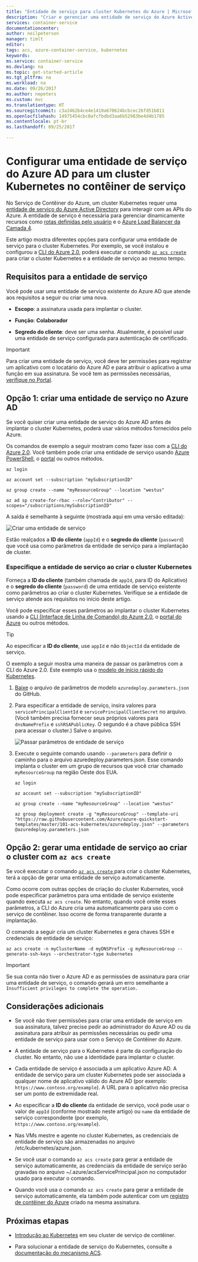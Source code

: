 ```yaml
---
title: "Entidade de serviço para cluster Kubernetes do Azure | Microsoft Docs"
description: "Criar e gerenciar uma entidade de serviço do Azure Active Directory para um cluster Kubernetes no Serviço de Contêiner do Azure"
services: container-service
documentationcenter: 
author: neilpeterson
manager: timlt
editor: 
tags: acs, azure-container-service, kubernetes
keywords: 
ms.service: container-service
ms.devlang: na
ms.topic: get-started-article
ms.tgt_pltfrm: na
ms.workload: na
ms.date: 09/26/2017
ms.author: nepeters
ms.custom: mvc
ms.translationtype: HT
ms.sourcegitcommit: c3a2462b4ce4e1410a670624bcbcec26fd51b811
ms.openlocfilehash: 14975454cbc0afcfbdbd3aa6b52983be4d4b1785
ms.contentlocale: pt-br
ms.lasthandoff: 09/25/2017

---
```


# <a name="set-up-an-azure-ad-service-principal-for-a-kubernetes-cluster-in-container-service"></a>Configurar uma entidade de serviço do Azure AD para um cluster Kubernetes no contêiner de serviço


No Serviço de Contêiner do Azure, um cluster Kubernetes requer uma [entidade de serviço do Azure Active Directory](../../active-directory/develop/active-directory-application-objects.md) para interagir com as APIs do Azure. A entidade de serviço é necessária para gerenciar dinamicamente recursos como [rotas definidas pelo usuário](../../virtual-network/virtual-networks-udr-overview.md) e o [Azure Load Balancer da Camada 4](../../load-balancer/load-balancer-overview.md).


Este artigo mostra diferentes opções para configurar uma entidade de serviço para o cluster Kubernetes. Por exemplo, se você instalou e configurou a [CLI do Azure 2.0](/cli/azure/install-az-cli2), poderá executar o comando [`az acs create`](/cli/azure/acs#create) para criar o cluster Kubernetes e a entidade de serviço ao mesmo tempo.


## <a name="requirements-for-the-service-principal"></a>Requisitos para a entidade de serviço

Você pode usar uma entidade de serviço existente do Azure AD que atende aos requisitos a seguir ou criar uma nova.

* **Escopo**: a assinatura usada para implantar o cluster.

* **Função**: **Colaborador**

* **Segredo do cliente**: deve ser uma senha. Atualmente, é possível usar uma entidade de serviço configurada para autenticação de certificado.

> [!IMPORTANT]
> Para criar uma entidade de serviço, você deve ter permissões para registrar um aplicativo com o locatário do Azure AD e para atribuir o aplicativo a uma função em sua assinatura. Se você tem as permissões necessárias, [verifique no Portal](../../azure-resource-manager/resource-group-create-service-principal-portal.md#required-permissions).
>

## <a name="option-1-create-a-service-principal-in-azure-ad"></a>Opção 1: criar uma entidade de serviço no Azure AD

Se você quiser criar uma entidade de serviço do Azure AD antes de implantar o cluster Kubernetes, poderá usar vários métodos fornecidos pelo Azure.

Os comandos de exemplo a seguir mostram como fazer isso com a [CLI do Azure 2.0](../../azure-resource-manager/resource-group-authenticate-service-principal-cli.md). Você também pode criar uma entidade de serviço usando [Azure PowerShell](../../azure-resource-manager/resource-group-authenticate-service-principal.md), o [portal](../../azure-resource-manager/resource-group-create-service-principal-portal.md) ou outros métodos.

```azurecli
az login

az account set --subscription "mySubscriptionID"

az group create --name "myResourceGroup" --location "westus"

az ad sp create-for-rbac --role="Contributor" --scopes="/subscriptions/mySubscriptionID"
```

A saída é semelhante à seguinte (mostrada aqui em uma versão editada):

![Criar uma entidade de serviço](./media/container-service-kubernetes-service-principal/service-principal-creds.png)

Estão realçados a **ID do cliente** (`appId`) e o **segredo do cliente** (`password`) que você usa como parâmetros da entidade de serviço para a implantação de cluster.


### <a name="specify-service-principal-when-creating-the-kubernetes-cluster"></a>Especifique a entidade de serviço ao criar o cluster Kubernetes

Forneça a **ID do cliente** (também chamada de `appId`, para ID do Aplicativo) e o **segredo do cliente** (`password`) de uma entidade de serviço existente como parâmetros ao criar o cluster Kubernetes. Verifique se a entidade de serviço atende aos requisitos no início deste artigo.

Você pode especificar esses parâmetros ao implantar o cluster Kubernetes usando a [CLI (Interface de Linha de Comando) do Azure 2.0](container-service-kubernetes-walkthrough.md), o [portal do Azure](../dcos-swarm/container-service-deployment.md) ou outros métodos.

>[!TIP]
>Ao especificar a **ID do cliente**, use `appId` e não `ObjectId` da entidade de serviço.
>

O exemplo a seguir mostra uma maneira de passar os parâmetros com a CLI do Azure 2.0. Este exemplo usa o [modelo de início rápido do Kubernetes](https://github.com/Azure/azure-quickstart-templates/tree/master/101-acs-kubernetes).

1. [Baixe](https://raw.githubusercontent.com/Azure/azure-quickstart-templates/master/101-acs-kubernetes/azuredeploy.parameters.json) o arquivo de parâmetros de modelo `azuredeploy.parameters.json` do GitHub.

2. Para especificar a entidade de serviço, insira valores para `servicePrincipalClientId` e `servicePrincipalClientSecret` no arquivo. (Você também precisa fornecer seus próprios valores para `dnsNamePrefix` e `sshRSAPublicKey`. O segundo é a chave pública SSH para acessar o cluster.) Salve o arquivo.

    ![Passar parâmetros de entidade de serviço](./media/container-service-kubernetes-service-principal/service-principal-params.png)

3. Execute o seguinte comando usando `--parameters` para definir o caminho para o arquivo azuredeploy.parameters.json. Esse comando implanta o cluster em um grupo de recursos que você criar chamado `myResourceGroup` na região Oeste dos EUA.

    ```azurecli
    az login

    az account set --subscription "mySubscriptionID"

    az group create --name "myResourceGroup" --location "westus"

    az group deployment create -g "myResourceGroup" --template-uri "https://raw.githubusercontent.com/Azure/azure-quickstart-templates/master/101-acs-kubernetes/azuredeploy.json" --parameters @azuredeploy.parameters.json
    ```


## <a name="option-2-generate-a-service-principal-when-creating-the-cluster-with-az-acs-create"></a>Opção 2: gerar uma entidade de serviço ao criar o cluster com `az acs create`

Se você executar o comando [ `az acs create` ](/cli/azure/acs#create) para criar o cluster Kubernetes, terá a opção de gerar uma entidade de serviço automaticamente.

Como ocorre com outras opções de criação do cluster Kubernetes, você pode especificar parâmetros para uma entidade de serviço existente quando executa `az acs create`. No entanto, quando você omite esses parâmetros, a CLI do Azure cria uma automaticamente para uso com o serviço de contêiner. Isso ocorre de forma transparente durante a implantação.

O comando a seguir cria um cluster Kubernetes e gera chaves SSH e credenciais de entidade de serviço:

```console
az acs create -n myClusterName -d myDNSPrefix -g myResourceGroup --generate-ssh-keys --orchestrator-type kubernetes
```

> [!IMPORTANT]
> Se sua conta não tiver o Azure AD e as permissões de assinatura para criar uma entidade de serviço, o comando gerará um erro semelhante a `Insufficient privileges to complete the operation.`
>

## <a name="additional-considerations"></a>Considerações adicionais

* Se você não tiver permissões para criar uma entidade de serviço em sua assinatura, talvez precise pedir ao administrador do Azure AD ou da assinatura para atribuir as permissões necessárias ou pedir uma entidade de serviço para usar com o Serviço de Contêiner do Azure.

* A entidade de serviço para o Kubernetes é parte da configuração do cluster. No entanto, não use a identidade para implantar o cluster.

* Cada entidade de serviço é associada a um aplicativo Azure AD. A entidade de serviço para um cluster Kubernetes pode ser associada a qualquer nome de aplicativo válido do Azure AD (por exemplo: `https://www.contoso.org/example`). A URL para o aplicativo não precisa ser um ponto de extremidade real.

* Ao especificar a **ID do cliente** da entidade de serviço, você pode usar o valor de `appId` (conforme mostrado neste artigo) ou `name` da entidade de serviço correspondente (por exemplo, `https://www.contoso.org/example`).

* Nas VMs mestre e agente no cluster Kubernetes, as credenciais de entidade de serviço são armazenadas no arquivo /etc/kubernetes/azure.json.

* Se você usar o comando `az acs create` para gerar a entidade de serviço automaticamente, as credenciais da entidade de serviço serão gravadas no arquivo ~/.azure/acsServicePrincipal.json no computador usado para executar o comando.

* Quando você usa o comando `az acs create` para gerar a entidade de serviço automaticamente, ela também pode autenticar com um [registro de contêiner do Azure](../../container-registry/container-registry-intro.md) criado na mesma assinatura.

## <a name="next-steps"></a>Próximas etapas

* [Introdução ao Kubernetes](container-service-kubernetes-walkthrough.md) em seu cluster de serviço de contêiner.

* Para solucionar a entidade de serviço do Kubernetes, consulte a [documentação do mecanismo ACS](https://github.com/Azure/acs-engine/blob/master/docs/kubernetes.md#troubleshooting).
